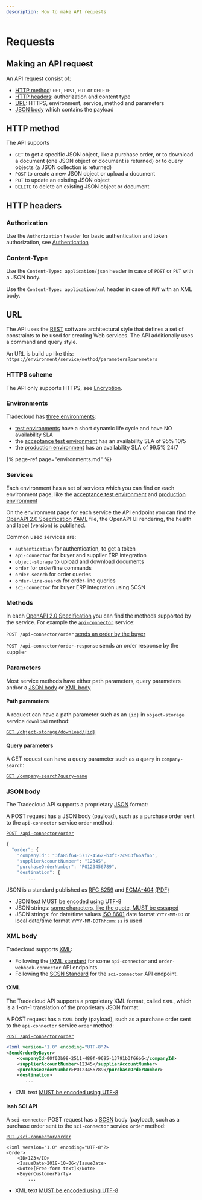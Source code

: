 ```yaml
---
description: How to make API requests
---
```


# Requests

## Making an API request

An API request consist of:

* [HTTP method](requests.md#HTTP-method): `GET`, `POST`, `PUT` or `DELETE`
* [HTTP headers](requests.md#HTTP-headers): authorization and content type
* [URL](requests.md#URL): HTTPS, environment, service, method and parameters
* [JSON body](requests.md#json-body) which contains the payload

## HTTP method

The API supports

* `GET` to get a specific JSON object, like a purchase order, or to download a document \(one JSON object or document is returned\) or to query objects \(a JSON collection is returned\)
* `POST` to create a new JSON object or upload a document
* `PUT` to update an existing JSON object
* `DELETE` to delete an existing JSON object or document

## HTTP headers

### Authorization

Use the `Authorization` header for basic authentication and token authorization, see [Authentication](../security/authentication.md)

### Content-Type

Use the `Content-Type: application/json` header in case of `POST` or `PUT` with a JSON body.

Use the `Content-Type: application/xml` header in case of `PUT` with an XML body.

## URL

The API uses the [REST](https://en.wikipedia.org/wiki/Representational_state_transfer) software architectural style that defines a set of constraints to be used for creating Web services. The API additionally uses a command and query style.

An URL is build up like this: `https://environment/service/method/parameters?parameters`

### HTTPS scheme

The API only supports HTTPS, see [Encryption](../security/encryption.md).

### Environments

Tradecloud has [three environments](environments.md):

* [test environments](https://api.test.tradecloud1.com) have a short dynamic life cycle and have NO availability SLA
* the [acceptance test environment](https://api.accp.tradecloud1.com) has an availability SLA of 95% 10/5
* the [production environment](https://api.tradecloud1.com/) has an availability SLA of 99.5% 24/7

{% page-ref page="environments.md" %}

### Services

Each environment has a set of services which you can find on each environment page, like the [acceptance test environment](https://api.accp.tradecloud1.com) and [production environment](https://api.tradecloud1.com/)

On the environment page for each service the API endpoint you can find the [OpenAPI 2.0 Specification](https://swagger.io/specification/v2/) [YAML](https://yaml.org/spec/1.2/spec.html) file, the OpenAPI UI rendering, the health and label \(version\) is published.

Common used services are:

* `authentication` for authentication, to get a token
* `api-connector` for buyer and supplier ERP integration
* `object-storage` to upload and download documents
* `order` for order/line commands
* `order-search` for order queries
* `order-line-search` for order-line queries
* `sci-connector` for buyer ERP integration using SCSN

### Methods

In each [OpenAPI 2.0 Specification](https://swagger.io/specification/v2/) you can find the methods supported by the service. For example the [`api-connector`](https://swagger-ui.accp.tradecloud1.com/?url=https://api.accp.tradecloud1.com/v2/api-connector/specs.yaml) service:

`POST /api-connector/order` [sends an order by the buyer](../buyer/issue/)

`POST /api-connector/order-response` sends an order response by the supplier

### Parameters

Most service methods have either path parameters, query parameters and/or a [JSON body](requests.md#JSON-body) or [XML body](requests.md#XML-body)

#### Path parameters

A request can have a path parameter such as an `{id}` in `object-storage` service `download` method:

[`GET /object-storage/download/{id}`](https://swagger-ui.accp.tradecloud1.com/?url=https://api.accp.tradecloud1.com/v2/object-storage/specs.yaml#/object-storage/download)

#### Query parameters

A GET request can have a query parameter such as a `query` in `company-search`:

[`GET /company-search?query=name`](https://swagger-ui.accp.tradecloud1.com/?url=https://api.accp.tradecloud1.com/v2/company-search/specs.yaml#/company-search/CompanySearchRoute)

### JSON body
The Tradecloud API supports a proprietary [JSON](standards.md#json) format:

A POST request has a JSON body \(payload\), such as a purchase order sent to the `api-connector` service `order` method:

[`POST /api-connector/order`](https://swagger-ui.accp.tradecloud1.com/?url=https://api.accp.tradecloud1.com/v2/api-connector/specs.yaml#/buyer-endpoints/sendOrderByBuyerRoute)

```javascript
{
  "order": {
    "companyId": "3fa85f64-5717-4562-b3fc-2c963f66afa6",
    "supplierAccountNumber": "12345",
    "purchaseOrderNumber": "PO123456789",
    "destination": {
        ...
```

JSON is a standard published as [RFC 8259](https://tools.ietf.org/html/rfc8259) and [ECMA-404](https://www.ecma-international.org/publications/standards/Ecma-404.htm) [\(PDF\)](https://www.ecma-international.org/publications/files/ECMA-ST/ECMA-404.pdf)

* JSON text [MUST be encoded using UTF-8](https://tools.ietf.org/html/rfc8259#section-8.1)
* JSON strings: [some characters, like the quote, MUST be escaped](https://tools.ietf.org/html/rfc8259#section-7)
* JSON strings: for date/time values [ISO 8601](https://en.wikipedia.org/wiki/ISO_8601) date format `YYYY-MM-DD` or local date/time format `YYYY-MM-DDThh:mm:ss` is used

### XML body

Tradecloud supports [XML](standards.md#xml):

- Following the [tXML standard](json-vs-xml.md) for some `api-connector` and `order-webhook-connector` API endpoints.
- Following the [SCSN Standard](https://smartconnected.semantic-treehouse.nl/#/Standards) for the `sci-connector` API endpoint.

#### tXML

The Tradecloud API supports a proprietary XML format, called `tXML`, which is a 1-on-1 translation of the proprietary JSON format:

A POST request has a `tXML` body \(payload\), such as a purchase order sent to the `api-connector` service `order` method:

[`POST /api-connector/order`](https://swagger-ui.accp.tradecloud1.com/?url=https://api.accp.tradecloud1.com/v2/api-connector/specs.yaml#/buyer-endpoints/sendOrderByBuyerRoute)

```xml
<?xml version="1.0" encoding="UTF-8"?>
<SendOrderByBuyer>
    <companyId>00f03b98-2511-489f-9695-13791b3f66b6</companyId>
    <supplierAccountNumber>12345</supplierAccountNumber>
    <purchaseOrderNumber>PO123456789</purchaseOrderNumber>
    <destination>
       ...
```

* XML text [MUST be encoded using UTF-8](https://tools.ietf.org/html/rfc8259#section-8.1)

#### Isah SCI API

A `sci-connector` POST request has a [SCSN](https://smartconnected.semantic-treehouse.nl/#/Projects) body \(payload\), such as a purchase order sent to the `sci-connector` service `order` method:

[`PUT /sci-connector/order`](https://swagger-ui.accp.tradecloud1.com/?url=https://api.accp.tradecloud1.com/v2/sci-connector/specs.yaml#/sci-connector/sendOrderByBuyerRoute)

```markup
<?xml version="1.0" encoding="UTF-8"?>
<Order>
    <ID>123</ID>
    <IssueDate>2018-10-06</IssueDate>
    <Note>[Free-form text]</Note>
    <BuyerCustomerParty>
        ...
```

* XML text [MUST be encoded using UTF-8](https://tools.ietf.org/html/rfc8259#section-8.1)
